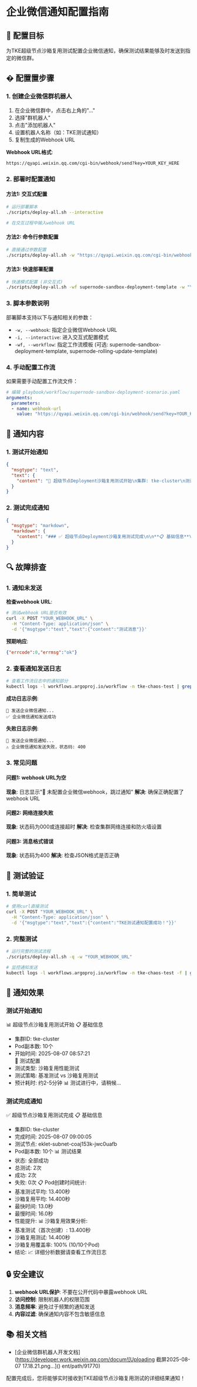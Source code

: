 # 企业微信通知配置指南

## 🎯 配置目标

为TKE超级节点沙箱复用测试配置企业微信通知，确保测试结果能够及时发送到指定的微信群。

## � 配置置步骤

### 1. 创建企业微信群机器人

1. 在企业微信群中，点击右上角的"..."
2. 选择"群机器人"
3. 点击"添加机器人"
4. 设置机器人名称（如：TKE测试通知）
5. 复制生成的Webhook URL

**Webhook URL格式**:
```
https://qyapi.weixin.qq.com/cgi-bin/webhook/send?key=YOUR_KEY_HERE
```

### 2. 部署时配置通知

#### 方法1: 交互式配置
```bash
# 运行部署脚本
./scripts/deploy-all.sh --interactive

# 在交互过程中输入webhook URL
```

#### 方法2: 命令行参数配置
```bash
# 直接通过参数配置
./scripts/deploy-all.sh -w "https://qyapi.weixin.qq.com/cgi-bin/webhook/send?key=YOUR_KEY"
```

#### 方法3: 快速部署配置
```bash
# 快速模式配置 (非交互式)
./scripts/deploy-all.sh -wf supernode-sandbox-deployment-template -w "YOUR_WEBHOOK_URL"
```

### 3. 脚本参数说明

部署脚本支持以下与通知相关的参数：
- `-w, --webhook`: 指定企业微信Webhook URL
- `-i, --interactive`: 进入交互式配置模式
- `-wf, --workflow`: 指定工作流模板 (可选: supernode-sandbox-deployment-template, supernode-rolling-update-template)

### 4. 手动配置工作流

如果需要手动配置工作流文件：

```yaml
# 编辑 playbook/workflow/supernode-sandbox-deployment-scenario.yaml
arguments:
  parameters:
  - name: webhook-url
    value: "https://qyapi.weixin.qq.com/cgi-bin/webhook/send?key=YOUR_KEY"
```

## 📨 通知内容

### 1. 测试开始通知
```json
{
  "msgtype": "text",
  "text": {
    "content": "🚀 超级节点Deployment沙箱复用测试开始\n集群: tke-cluster\n测试次数: 3\n副本数: 1\n开始时间: 2025-08-01 16:00:00"
  }
}
```

### 2. 测试完成通知
```json
{
  "msgtype": "markdown",
  "markdown": {
    "content": "### ✅ 超级节点Deployment沙箱复用测试完成\n\n**📋 基础信息**\n- 集群ID: `tke-cluster`\n- 完成时间: `2025-08-01 16:05:30`\n- 测试迭代: **3次**\n- 副本数: **1个**\n\n**📊 测试结果**\n- 状态: **全部成功**\n- 总测试: **3次**\n- 成功: **3次**\n- 失败: **0次**\n- 平均启动: `12s`\n\n**⚡ 性能分析**\n- 首次启动: `18s`\n- 平均启动: `12s`\n- 性能提升: `6s`\n\n> 📈 详细分析数据请查看工作流日志"
  }
}
```

## 🔍 故障排查

### 1. 通知未发送

**检查webhook URL**:
```bash
# 测试webhook URL是否有效
curl -X POST "YOUR_WEBHOOK_URL" \
  -H "Content-Type: application/json" \
  -d '{"msgtype":"text","text":{"content":"测试消息"}}'
```

**预期响应**:
```json
{"errcode":0,"errmsg":"ok"}
```

### 2. 查看通知发送日志

```bash
# 查看工作流日志中的通知部分
kubectl logs -l workflows.argoproj.io/workflow -n tke-chaos-test | grep -A 5 -B 5 "企业微信"
```

**成功日志示例**:
```
📨 发送企业微信通知...
✅ 企业微信通知发送成功
```

**失败日志示例**:
```
📨 发送企业微信通知...
⚠️ 企业微信通知发送失败，状态码: 400
```

### 3. 常见问题

#### 问题1: webhook URL为空
**现象**: 日志显示"📝 未配置企业微信webhook，跳过通知"
**解决**: 确保正确配置了webhook URL

#### 问题2: 网络连接失败
**现象**: 状态码为000或连接超时
**解决**: 检查集群网络连接和防火墙设置

#### 问题3: 消息格式错误
**现象**: 状态码为400
**解决**: 检查JSON格式是否正确

## 🧪 测试验证

### 1. 简单测试
```bash
# 使用curl直接测试
curl -X POST "YOUR_WEBHOOK_URL" \
  -H "Content-Type: application/json" \
  -d '{"msgtype":"text","text":{"content":"TKE测试通知配置成功！"}}'
```

### 2. 完整测试
```bash
# 运行完整的测试流程
./scripts/deploy-all.sh -q -w "YOUR_WEBHOOK_URL"

# 监控通知发送
kubectl logs -l workflows.argoproj.io/workflow -n tke-chaos-test -f | grep "企业微信"
```

## 📱 通知效果

### 测试开始通知
📊 超级节点沙箱复用测试开始
📋 基础信息
- 集群ID:   tke-cluster  
- Pod副本数: 10个
- 开始时间:   2025-08-07 08:57:21  
🚀 测试配置
- 测试类型: 沙箱复用性能测试
- 测试策略: 基准测试 vs 沙箱复用测试
- 预计耗时: 约2-5分钟
📊 测试进行中，请稍候...

### 测试完成通知
✅ 超级节点沙箱复用测试完成
📋 基础信息
- 集群ID:   tke-cluster  
- 完成时间:   2025-08-07 09:00:05  
- 测试节点:   eklet-subnet-coaj153k-jwc0uafb  
- Pod副本数: 10个
📊 测试结果
- 状态: 全部成功
- 总测试: 2次
- 成功: 2次
- 失败: 0次
📋 Pod创建时间统计:
- 基准测试平均: 13.400秒
- 沙箱复用平均: 14.400秒
- 最快时间: 13.0秒
- 最慢时间: 16.0秒
- 性能提升: 
📊 沙箱复用效果分析:
- 基准测试（首次创建）: 13.400秒
- 沙箱复用测试: 14.400秒
- 沙箱复用覆盖率: 100% (10/10个Pod)
- 结论: 
📈 详细分析数据请查看工作流日志

## 🔒 安全建议

1. **webhook URL保护**: 不要在公开代码中暴露webhook URL
2. **访问控制**: 限制机器人的权限范围
3. **消息频率**: 避免过于频繁的通知发送
4. **内容过滤**: 确保通知内容不包含敏感信息

## 📚 相关文档

- [企业微信群机器人开发文档](https://developer.work.weixin.qq.com/docum![Uploading 截屏2025-08-07 17.18.21.png…]()
ent/path/91770)

配置完成后，您将能够实时接收到TKE超级节点沙箱复用测试的详细结果通知！
